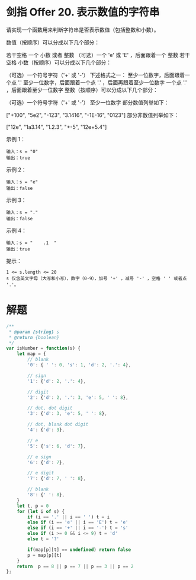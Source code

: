 # 剑指 Offer 20. 表示数值的字符串
请实现一个函数用来判断字符串是否表示数值（包括整数和小数）。

数值（按顺序）可以分成以下几个部分：

若干空格
一个 小数 或者 整数
（可选）一个 'e' 或 'E' ，后面跟着一个 整数
若干空格
小数（按顺序）可以分成以下几个部分：

（可选）一个符号字符（'+' 或 '-'）
下述格式之一：
至少一位数字，后面跟着一个点 '.'
至少一位数字，后面跟着一个点 '.' ，后面再跟着至少一位数字
一个点 '.' ，后面跟着至少一位数字
整数（按顺序）可以分成以下几个部分：

（可选）一个符号字符（'+' 或 '-'）
至少一位数字
部分数值列举如下：

["+100", "5e2", "-123", "3.1416", "-1E-16", "0123"]
部分非数值列举如下：

["12e", "1a3.14", "1.2.3", "+-5", "12e+5.4"]
 

示例 1：
```
输入：s = "0"
输出：true
```

示例 2：
```
输入：s = "e"
输出：false
```

示例 3：
```
输入：s = "."
输出：false
```

示例 4：
```
输入：s = "    .1  "
输出：true 
```

提示：
```
1 <= s.length <= 20
s 仅含英文字母（大写和小写），数字（0-9），加号 '+' ，减号 '-' ，空格 ' ' 或者点 '.'。
```

# 解题
```js
/**
 * @param {string} s
 * @return {boolean}
 */
var isNumber = function(s) {
    let map = {
        // blank
        '0': { ' ': 0, 's': 1, 'd': 2, '.': 4},

        // sign
        '1': {'d': 2, '.': 4},

        // digit
        '2': {'d': 2, '.': 3, 'e': 5, ' ': 8},

        // dot, dot digit
        '3': {'d': 3, 'e': 5, ' ': 8},

        // dot, blank dot digit
        '4': {'d': 3},

        // e
        '5': {'s': 6, 'd': 7},

        // e sign
        '6': {'d': 7},

        // e digit
        '7': {'d': 7, ' ': 8},

        // blank
        '8': {' ': 8},
    }
    let t, p = 0
    for (let i of s) {
        if (i == '.' || i == ' ') t = i
        else if (i == 'e' || i == 'E') t = 'e'
        else if (i == '+' || i == '-') t = 's'
        else if (i >= 0 && i <= 9) t = 'd'
        else t = '?'

        if(map[p][t] == undefined) return false
        p = map[p][t]
    }
    return  p == 8 || p == 7 || p == 3 || p == 2
};
```
